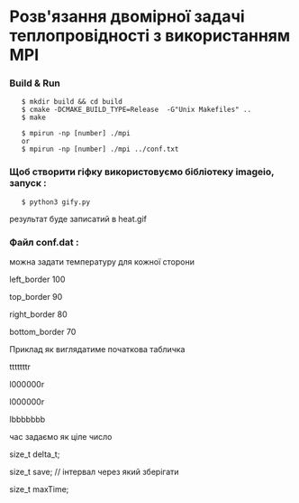 # Розв'язання двомірної задачі теплопровідності з використанням MPI
### Build & Run
```
   $ mkdir build && cd build
   $ cmake -DCMAKE_BUILD_TYPE=Release  -G"Unix Makefiles" ..
   $ make
   
   $ mpirun -np [number] ./mpi
   or
   $ mpirun -np [number] ./mpi ../conf.txt
```

### Щоб створити гіфку використовуємо бібліотеку imageio, запуск :
```
   $ python3 gify.py
```

результат буде записатий в heat.gif

### Файл conf.dat :

можна задати температуру для кожної сторони

left_border 100

top_border 90

right_border 80

bottom_border 70

Приклад як виглядатиме початкова табличка

tttttttr

l000000r

l000000r

lbbbbbbb

час задаємо як ціле число

size_t delta_t;

size_t save;  // інтервал через який зберігати

size_t maxTime;
